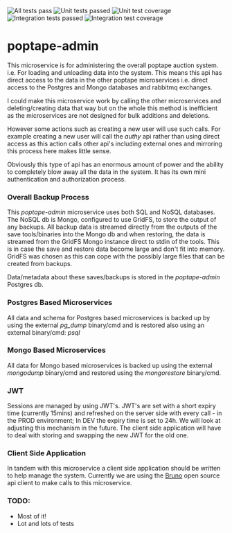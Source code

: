 ![All tests pass](https://github.com/cliveyg/poptape-admin/actions/workflows/api-tests.yml/badge.svg) ![Unit tests passed](https://img.shields.io/endpoint?url=https://gist.githubusercontent.com/cliveyg/4d4c56866a2de0d9f504b5cf5916fb1b/raw/d46de829fd14d4f824bca1690e414bf30f905ed7/unit-go-tests.json&label=Unit%20Tests) ![Unit test coverage](https://img.shields.io/endpoint?url=https://gist.githubusercontent.com/cliveyg/4d4c56866a2de0d9f504b5cf5916fb1b/raw/d46de829fd14d4f824bca1690e414bf30f905ed7/unit-lcov-coverage.json&label=Unit%20Test%20Coverage) ![Integration tests passed](https://img.shields.io/endpoint?url=https://gist.githubusercontent.com/cliveyg/b1a44fe2133feeba581e388383eb76f9/raw/f907acdfd757587974d66f752bbc32f66602538a/int-go-tests.json&label=Integration%20Tests) ![Integration test coverage](https://img.shields.io/endpoint?url=https://gist.githubusercontent.com/cliveyg/b1a44fe2133feeba581e388383eb76f9/raw/f907acdfd757587974d66f752bbc32f66602538a/int-lcov-coverage.json&label=Integration%20Test%20Coverage)

# poptape-admin

This microservice is for administering the overall poptape auction system. i.e. For loading and unloading data into the system. This means this api has direct access to the data in the other poptape microservices i.e. direct access to the Postgres and Mongo databases and rabbitmq exchanges.

I could make this microservice work by calling the other microservices and deleting/creating data that way but on the whole this method is inefficient as the microservices are not designed for bulk additions and deletions. 

However some actions such as creating a new user will use such calls. For example creating a new user will call the *authy* api rather than using direct access as this action calls other api's including external ones and mirroring this process here makes little sense.

Obviously this type of api has an enormous amount of power and the ability to completely blow away all the data in the system. It has its own mini authentication and authorization process.

### Overall Backup Process
This _poptape-admin_ microservice uses both SQL and NoSQL databases. The NoSQL db is Mongo, configured to use GridFS, to store the output of any backups. 
All backup data is streamed directly from the outputs of the save tools/binaries into the Mongo db and when restoring, the data is streamed from the GridFS Mongo instance direct to stdin of the tools.
This is in case the save and restore data become large and don't fit into memory. GridFS was chosen as this can cope with the possibly large files that can be created from backups.

Data/metadata about these saves/backups is stored in the _poptape-admin_ Postgres db.

### Postgres Based Microservices
All data and schema for Postgres based microservices is backed up by using the external _pg_dump_ binary/cmd and is restored also using an external binary/cmd: _psql_ 

### Mongo Based Microservices
All data for Mongo based microservices is backed up using the external _mongodump_ binary/cmd and restored using the _mongorestore_ binary/cmd.

### JWT 

Sessions are managed by using JWT's. JWT's are set with a short expiry time (currently 15mins) and refreshed on the server side with every call - in the PROD environment; In DEV the expiry time is set to 24h. We will look at adjusting this mechanism in the future. The client side application will have to deal with storing and swapping the new JWT for the old one.

### Client Side Application

In tandem with this microservice a client side application should be written to help manage the system. Currently we are using the [Bruno](https://docs.usebruno.com/) open source api client to make calls to this microservice.

### TODO:
* Most of it!
* Lot and lots of tests